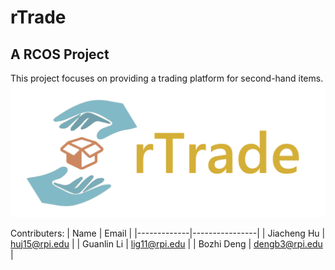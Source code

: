 # rTrade
A RCOS Project
---
This project focuses on providing a trading platform for second-hand items. 
![rTrade_logo](./rTrade_logo.png)

Contributers:
|    Name     |     Email      |
|-------------|----------------|
| Jiacheng Hu | huj15@rpi.edu  |
| Guanlin Li  | lig11@rpi.edu  |
| Bozhi Deng  | dengb3@rpi.edu |

